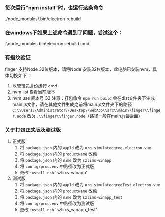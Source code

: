 

### 每次运行"npm install"时，也运行这条命令
./node_modules/.bin/electron-rebuild

### 在windows下如果上述命令遇到了问题，尝试这个：
.\node_modules\.bin\electron-rebuild.cmd

### 有指纹验证   
finger 支持Node 32位版本，请将Node 安装32位版本，此电脑已安装nvm，具体切换如下：
1. 以管理员身份运行 cmd
2. nvm list 查看当前版本
3. nvm use 版本号 32
注意：打包命令 `npm run build` 会在dist文件夹下生成main.js文件，请在其他文件生成之前将main.js文件夹下的路径 `C:\\Users\\Administrator\\Desktop\\webApp\\src\\main\\finger\\finger.node` 改为 `.\\finger\\finger.node`（路径一般在main.js最后面）


### 关于打包正式版及测试版
1. 正式版
   1. 将 `package.json` 内的 `appId` 改为 `org.simulatedgreg.electron-vue`
   2. 将 `package.json` 内的 `productName` 改动
   3. 将 `package.json` 内的 `name` 改为 `szlims-winapp`
   4. 将 `config/prod.env` 中路径改为正式版
   5. 更改 `install.nsh`  'szlims_winapp'
2. 测试版
   1. 将 `package.json` 内的 `appId` 改为 `org.simulatedgregTest.electron-vue`
   2. 将 `package.json` 内的 `productName` 改动
   3. 将 `package.json` 内的 `name` 改为 `szlims-winapp_test`
   4. 将 `config/prod.env` 中路径改为测试版
   5. 更改 `install.nsh`  'szlims_winapp_test'
